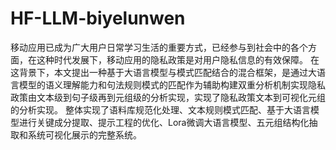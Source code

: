 # HF-LLM-biyelunwen
移动应用已成为广大用户日常学习生活的重要方式，已经参与到社会中的各个方面，在这种时代发展下，移动应用的隐私政策是对用户隐私信息的有效保障。
在这背景下，本文提出一种基于大语言模型与模式匹配结合的混合框架，是通过大语言模型的语义理解能力和句法规则模式的匹配作为辅助构建双重分析机制实现隐私政策由文本级到句子级再到元组级的分析实现，实现了隐私政策文本到可视化元组的分析实现。
整体实现了语料库规范化处理、文本规则模式匹配、基于大语言模型进行关键成分提取、提示工程的优化、Lora微调大语言模型、五元组结构化抽取和系统可视化展示的完整系统。

